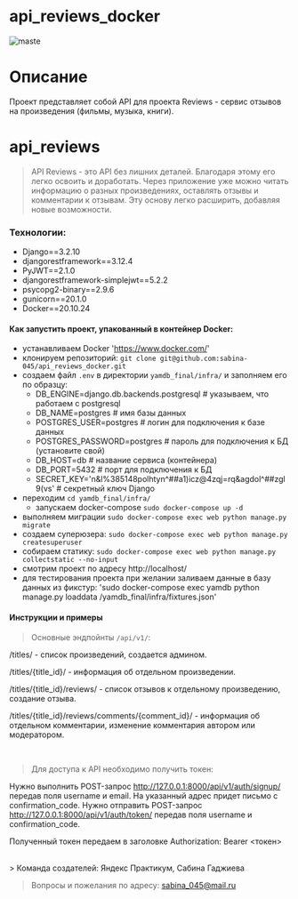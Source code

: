 # api_reviews_docker

![maste](https://github.com/sabina-045/yamdb_final/actions/workflows/yamdb_workflow.yml/badge.svg?branch=master)

# Описание

Проект представляет собой API для проекта Reviews - сервис отзывов на произведения (фильмы, музыка, книги).

# api_reviews
>API Reviews - это API без лишних деталей. Благодаря этому его легко освоить и доработать. Через приложение уже можно читать информацию о разных произведениях, оставлять отзывы и комментарии к отзывам. Эту основу легко расширить, добавляя новые возможности.

### Технологии:
+ Django==3.2.10
+ djangorestframework==3.12.4
+ PyJWT==2.1.0
+ djangorestframework-simplejwt==5.2.2
+ psycopg2-binary==2.9.6
+ gunicorn==20.1.0
+ Docker==20.10.24

#### Как запустить проект, упакованный в контейнер Docker:

+ устанавливаем Docker
'https://www.docker.com/'
+ клонируем репозиторий:
`git clone git@github.com:sabina-045/api_reviews_docker.git`
+ создаем файл `.env` в директории `yamdb_final/infra/` и заполняем его по образцу:
   * DB_ENGINE=django.db.backends.postgresql # указываем, что работаем с postgresql
   * DB_NAME=postgres # имя базы данных
   * POSTGRES_USER=postgres # логин для подключения к базе данных
   * POSTGRES_PASSWORD=postgres # пароль для подключения к БД (установите свой)
   * DB_HOST=db # название сервиса (контейнера)
   * DB_PORT=5432 # порт для подключения к БД
   * SECRET_KEY='n&l%385148polhtyn^##a1)icz@4zqj=rq&agdol^##zgl9(vs' # секретный ключ Django
+ переходим `cd yamdb_final/infra/`
    + запускаем docker-compose
    `sudo docker-compose up -d`
+ выполняем миграции
`sudo docker-compose exec web python manage.py migrate`
+ создаем суперюзера:
`sudo docker-compose exec web python manage.py createsuperuser`
+ собираем статику:
`sudo docker-compose exec web python manage.py collectstatic --no-input`
+ смотрим проект по адресу http://localhost/
+ для тестирования проекта при желании заливаем данные в базу данных из фикстур:
'sudo docker-compose exec yamdb python manage.py loaddata /yamdb_final/infra/fixtures.json'

#### Инструкции и примеры

>Основные эндпойнты `/api/v1/`:

/titles/ - список произведений, создается админом.

/titles/{title_id}/ - информация об отдельном произведении.

/titles/{title_id}/reviews/ - список отзывов к отдельному произведению, создание отзыва.

/titles/{title_id}/reviews/comments/{comment_id}/ - информация об отдельном комментарии, изменение комментария автором или модератором.

</br>

>Для доступа к API необходимо получить токен:

Нужно выполнить POST-запрос http://127.0.0.1:8000/api/v1/auth/signup/ передав поля username и email.
На указанный адрес придет письмо с confirmation_code.
Нужно отправить POST-запрос http://127.0.0.1:8000/api/v1/auth/token/ передав поля username и confirmation_code.

Полученный токен передаем в заголовке Authorization: Bearer <токен>

</br>
> Команда создателей:
Яндекс Практикум, Сабина Гаджиева

> Вопросы и пожелания по адресу:
sabina_045@mail.ru
